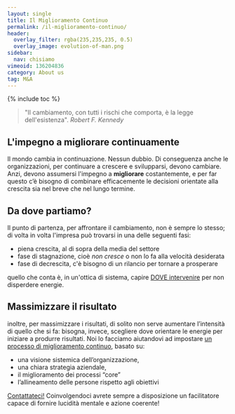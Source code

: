 ```yaml
---
layout: single
title: Il Miglioramento Continuo
permalink: /il-miglioramento-continuo/
header:
  overlay_filter: rgba(235,235,235, 0.5)
  overlay_image: evolution-of-man.png
sidebar: 
  nav: chisiamo
vimeoid: 136204836
category: About us
tag: M&A
---
```


{% include toc %}

>"Il cambiamento, con tutti i rischi che comporta, è la legge dell'esistenza".
><cite>Robert F. Kennedy</cite>

## L'impegno a migliorare continuamente 
Il mondo cambia in continuazione.  Nessun dubbio. Di conseguenza anche le organizzazioni, per continuare a crescere e svilupparsi, devono cambiare. Anzi, devono assumersi l'impegno a  **migliorare** costantemente, e per far questo c’è bisogno di combinare efficacemente le decisioni orientate alla crescita sia nel breve che nel lungo termine.   

## Da dove partiamo?  
Il punto di partenza, per affrontare il cambiamento, non è sempre lo stesso; di volta in volta l'impresa può trovarsi in una delle seguenti fasi:

- piena crescita, al di sopra della media del settore
- fase di stagnazione, cioè *non cresce* o non lo fa alla velocità desiderata
- fase di decrescita, c'è bisogno di un rilancio per tornare a prosperare

quello che conta è, in un'ottica di sistema, capire [DOVE intervenire](/visione-sistemica/#il-processo-di-miglioramento-continuo) per non disperdere energie.
  
## Massimizzare il risultato  
inoltre, per massimizzare i risultati, di solito non serve aumentare l’intensità di quello che si fa: bisogna, invece, scegliere dove orientare le energie per iniziare a produrre risultati. Noi lo facciamo aiutandovi ad impostare [un processo di miglioramento continuo](/visione-sistemica/#il-processo-di-miglioramento-continuo), basato su:

 - una visione sistemica dell’organizzazione,
 - una chiara strategia aziendale,
 - il miglioramento dei processi “core”
 - l’allineamento delle persone rispetto agli obiettivi

[Contattateci!](/contatti/) Coinvolgendoci avrete sempre a disposizione un facilitatore capace di fornire lucidità mentale e azione coerente!
